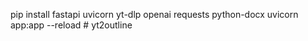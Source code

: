 pip install fastapi uvicorn yt-dlp openai requests python-docx
uvicorn app:app --reload
#   y t 2 o u t l i n e  
 